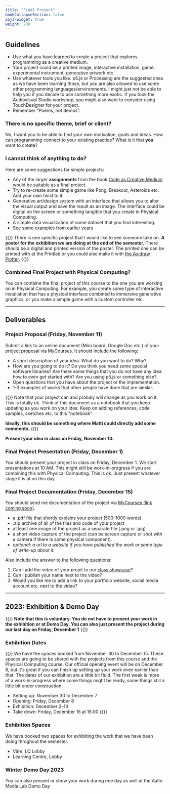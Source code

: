 ```yaml
---
title: "Final Project"
bookCollapseSection: false
p5js-widget: true
weight: 200
---
```


## Guidelines

- Use what you have learned to create a project that explores programming as a creative medium.
- Your project could be a printed image, interactive installation, game, experimental instrument, generative artwork etc.
- Use whatever tools you like. p5.js or Processing are the suggested ones as we have been learning those, but you are also allowed to use some other programming languages/environments. I might just not be able to help you if you decide to use something more exotic. If you took the Audiovisual Studio workshop, you might also want to consider using TouchDesigner for your project.
- Remember “Poems, not demos”.

### There is no specific theme, brief or client?

No, I want you to be able to find your own motivation, goals and ideas. How can programming connect to your existing practice? What is it that **you** want to create?

### I cannot think of anything to do?

Here are some suggestions for simple projects:

- Any of the larger **assignments** from the book [Code as Creative Medium](https://primo.aalto.fi/permalink/358AALTO_INST/ha1cg5/alma999439982606526) would be suitable as a final project.
- Try to re-create some simple game like Pong, Breakout, Asteroids etc. Add your own twist to it.
- Generative art/design system with an interface that allows you to alter the visual output and save the result as an image. The interface could be digital on the screen or something tangible that you create in Physical Computing.
- A simple data visualization of some dataset that you find interesting.
- [See some examples from earlier years](../showcase/)

{{<hint info>}}
There is one specific project that I would like to see someone take on. **A poster for the exhibition we are doing at the end of the semester.** There should be a digital and printed version of the poster. The printed one can be printed with at the Printlab or you could also make it with [the Axidraw Plotter](../week-11/lesson-02.md).
{{</hint>}}

### Combined Final Project with Physical Computing?

You can combine the final project of this course to the one you are working on in Physical Computing. For example, you create some type of interactive installation that has a physical interface combined to immersive generative graphics, or you make a simple game with a custom controller etc.

---

## Deliverables

### Project Proposal (Friday, November 11)

Submit a link to an online document (Miro board, Google Doc etc.) of your project proposal via MyCourses. It should include the following:
- A short description of your idea. What do you want to do? Why?
- How are you going to do it? Do you think you need some special software libraries? Are there some things that you do not have any idea how to even get started with? Are you using p5.js or something else?
- Open questions that you have about the project or the implementation.
- 1-3 examples of works that other people have done that are similar.

{{<hint info>}}
Note that your project can and probaly will change as you work on it. This is totally ok. Think of this document as a notebook that you keep updating as you work on your idea. Keep on adding references, code samples, sketches etc. to this "notebook"

**Ideally, this should be something where Matti could directly add some comments.**
{{</hint>}}

**Present your idea in class on Friday, November 10.**

### Final Project Presentation (Friday, December 1)

You should present your project in class on Friday, December 1. We start presentations at 10 AM. This might still be work-in-progress if you are combining this with Physical Computing. This is ok. Just present whatever stage it is at on this day.

### Final Project Documentation (Friday, December 15)

You should send me documentation of the project via [MyCourses (link coming soon)](#).

- a .pdf file that shortly explains your project (500–1000 words)
- .zip archive of all of the files and code of your project
- at least one image of the project as a separate file (.png or .jpg)
- a short video capture of the project (can be screen capture or shot with a camera if there is some physical component). 
- *optional: a url to a website if you have published the work or some type of write-up about it.*

Also include the answer to the following questions:
1. Can I add the video of your projet to our [class showcase](../showcase/)?
2. Can I publish your name next to the video?
3. Would you like me to add a link to your portfolio website, social media account etc. next to the video?

---

## 2023: Exhibition & Demo Day

{{<hint info>}}
**Note that this is voluntary. You do not have to present your work in the exhibition or at Demo Day. You can also just present the project during our last day on Friday, December 1**
{{</hint>}}

### Exhibition Dates

{{<hint info>}}
We have the spaces booked from November 30 to December 15. These spaces are going to be shared with the projects from this course and the Physical Computing course. Our official opening event will be on December 8, but it's great if you can finish up setting up your work even earlier than that. The dates of our exhibition are a little bit fluid. The first week is more of a work-in-progress where some things might be ready, some things still a little bit under construction.

- Setting up: November 30 to December 7
- Opening: Friday, December 8 
- Exhibition: December 2–14
- Take down: Friday, December 15 at 15:00
{{</hint>}}

### Exhibition Spaces

We have booked two spaces for exhibiting the work that we have been doing throghout the semester.

- Väre, LQ Lobby
- Learning Centre, Lobby

### Winter Demo Day 2023

You can also present or show your work during one day as well at the Aalto Media Lab Demo Day

